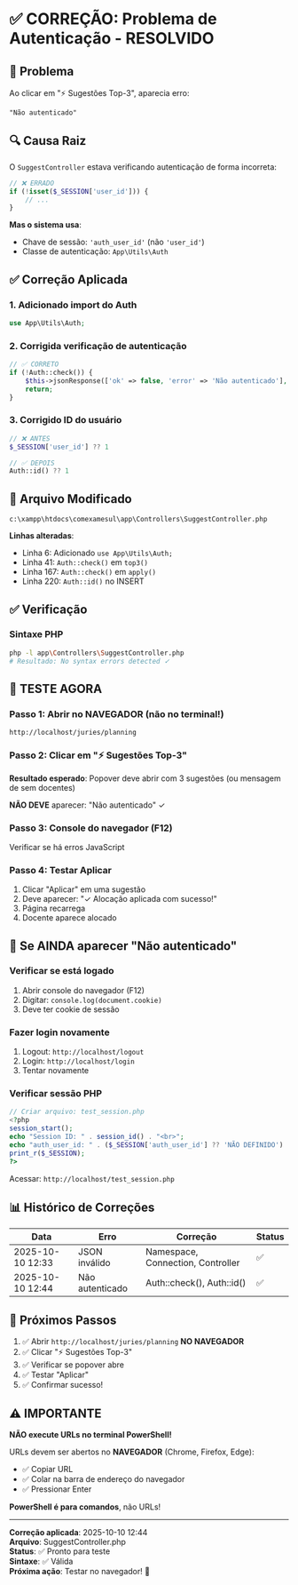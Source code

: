 # ✅ CORREÇÃO: Problema de Autenticação - RESOLVIDO

## 🐛 Problema

Ao clicar em "⚡ Sugestões Top-3", aparecia erro:
```
"Não autenticado"
```

## 🔍 Causa Raiz

O `SuggestController` estava verificando autenticação de forma incorreta:

```php
// ❌ ERRADO
if (!isset($_SESSION['user_id'])) {
    // ...
}
```

**Mas o sistema usa**:
- Chave de sessão: `'auth_user_id'` (não `'user_id'`)
- Classe de autenticação: `App\Utils\Auth`

## ✅ Correção Aplicada

### 1. Adicionado import do Auth
```php
use App\Utils\Auth;
```

### 2. Corrigida verificação de autenticação
```php
// ✅ CORRETO
if (!Auth::check()) {
    $this->jsonResponse(['ok' => false, 'error' => 'Não autenticado'], 401);
    return;
}
```

### 3. Corrigido ID do usuário
```php
// ❌ ANTES
$_SESSION['user_id'] ?? 1

// ✅ DEPOIS
Auth::id() ?? 1
```

## 📁 Arquivo Modificado

`c:\xampp\htdocs\comexamesul\app\Controllers\SuggestController.php`

**Linhas alteradas**:
- Linha 6: Adicionado `use App\Utils\Auth;`
- Linha 41: `Auth::check()` em `top3()`
- Linha 167: `Auth::check()` em `apply()`
- Linha 220: `Auth::id()` no INSERT

## ✅ Verificação

### Sintaxe PHP
```bash
php -l app\Controllers\SuggestController.php
# Resultado: No syntax errors detected ✓
```

## 🧪 TESTE AGORA

### Passo 1: Abrir no NAVEGADOR (não no terminal!)
```
http://localhost/juries/planning
```

### Passo 2: Clicar em "⚡ Sugestões Top-3"
**Resultado esperado**: Popover deve abrir com 3 sugestões (ou mensagem de sem docentes)

**NÃO DEVE** aparecer: "Não autenticado" ✓

### Passo 3: Console do navegador (F12)
Verificar se há erros JavaScript

### Passo 4: Testar Aplicar
1. Clicar "Aplicar" em uma sugestão
2. Deve aparecer: "✓ Alocação aplicada com sucesso!"
3. Página recarrega
4. Docente aparece alocado

## 🐛 Se AINDA aparecer "Não autenticado"

### Verificar se está logado
1. Abrir console do navegador (F12)
2. Digitar: `console.log(document.cookie)`
3. Deve ter cookie de sessão

### Fazer login novamente
1. Logout: `http://localhost/logout`
2. Login: `http://localhost/login`
3. Tentar novamente

### Verificar sessão PHP
```php
// Criar arquivo: test_session.php
<?php
session_start();
echo "Session ID: " . session_id() . "<br>";
echo "auth_user_id: " . ($_SESSION['auth_user_id'] ?? 'NÃO DEFINIDO') . "<br>";
print_r($_SESSION);
?>
```

Acessar: `http://localhost/test_session.php`

## 📊 Histórico de Correções

| Data | Erro | Correção | Status |
|------|------|----------|--------|
| 2025-10-10 12:33 | JSON inválido | Namespace, Connection, Controller | ✅ |
| 2025-10-10 12:44 | Não autenticado | Auth::check(), Auth::id() | ✅ |

## 🎯 Próximos Passos

1. ✅ Abrir `http://localhost/juries/planning` **NO NAVEGADOR**
2. ✅ Clicar "⚡ Sugestões Top-3"
3. ✅ Verificar se popover abre
4. ✅ Testar "Aplicar"
5. ✅ Confirmar sucesso!

## ⚠️ IMPORTANTE

**NÃO execute URLs no terminal PowerShell!**

URLs devem ser abertos no **NAVEGADOR** (Chrome, Firefox, Edge):
- ✅ Copiar URL
- ✅ Colar na barra de endereço do navegador
- ✅ Pressionar Enter

**PowerShell é para comandos**, não URLs!

---

**Correção aplicada**: 2025-10-10 12:44  
**Arquivo**: SuggestController.php  
**Status**: ✅ Pronto para teste  
**Sintaxe**: ✅ Válida  
**Próxima ação**: Testar no navegador! 🚀
